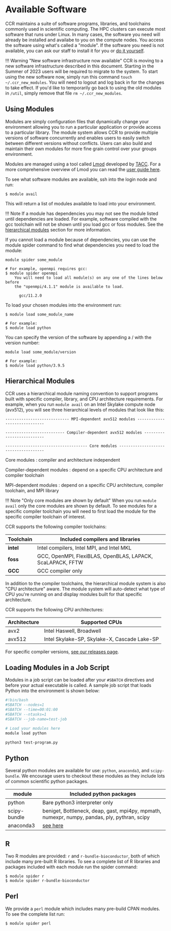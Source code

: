 # Available Software

CCR maintains a suite of software programs, libraries, and toolchains commonly
used in scientific computing. The HPC clusters can execute most software that
runs under Linux. In many cases, the software you need will already be
installed and availabe to you on the compute nodes. You access the software
using what's called a "module".  If the software you need is not available, you
can ask our staff to install it for you or [do it yourself](building.md).

!!! Warning "New software infrastructure now available"
    CCR is moving to a new software infrastructure described in this document.
    Starting in the Summer of 2023 users will be required to migrate to the
    system. To start using the new software now, simply run this command `touch ~/.ccr_new_modules`.
    You will need to logout and log back in for the changes to take effect. If
    you'd like to temporarily go back to using the old modules in `/util`,
    simply remove that file `rm ~/.ccr_new_modules`.

## Using Modules

Modules are simply configuration files that dynamically change your environment
allowing you to run a particular application or provide access to a particular
library. The module system allows CCR to provide multiple versions of
software concurrently and enables users to easily switch between different
versions without conflicts. Users can also build and maintain their own modules
for more fine grain control over your groups environment. 

Modules are managed using a tool called [Lmod](https://lmod.readthedocs.io)
developed by [TACC](https://www.tacc.utexas.edu/). For a more comprehensive
overview of Lmod you can read the [user guide here](https://lmod.readthedocs.io/en/latest/010_user.html). 

To see what software modules are available, ssh into the login node and run:

```
$ module avail
```

This will return a list of modules available to load into your environment.

!!! Note
    If a module has dependencies you may not see the module listed until
    dependencies are loaded. For example, software compiled with the gcc
    toolchain will not be shown until you load gcc or foss modules. See the
    [hierarchical modules](#hierarchical-modules) section for more information.

If you cannot load a module because of dependencies, you can use the module
spider command to find what dependencies you need to load the module:

```
module spider some_module

# For example, openmpi requires gcc:
$ module spider openmpi
    You will need to load all module(s) on any one of the lines below before 
    the "openmpi/4.1.1" module is available to load.

      gcc/11.2.0
```

To load your chosen modules into the environment run:

```
$ module load some_module_name

# For example:
$ module load python
```

You can specify the version of the software by appending a / with the version
number:

```
module load some_module/version 

# For example:
$ module load python/3.9.5
```

## Hierarchical Modules

CCR uses a hierarchical module naming convention to support programs built with
specific compiler, library, and CPU architecture requirements. For example, when you run
`module avail` on an Intel Skylake compute node (avx512), you will see three
hierarchical levels of modules that look like this:

```output
---------------------------- MPI-dependent avx512 modules -----------------------------

-------------------------- Compiler-dependent avx512 modules --------------------------

------------------------------------ Core modules -------------------------------------
```

Core modules
:    compiler and architecture independent

Compiler-dependent modules
:    depend on a specific CPU architecture and compiler toolchain

MPI-dependent modules
:    depend on a specific CPU architecture, compiler toolchain, and MPI library

!!! Note "Only core modules are shown by default"
    When you run `module avail` only the core modules are shown by default. To
    see modules for a specific compiler toolchain you will need to first load
    the module for the specific compiler toolchain of interest.

CCR supports the following compiler toolchains:

| Toolchain   | Included compilers and libraries                             |
| ----------- | ------------------------------------------------------------ |
| **intel**   | Intel compilers, Intel MPI, and Intel MKL                    |
| **foss**    | GCC, OpenMPI, FlexiBLAS, OpenBLAS, LAPACK, ScaLAPACK, FFTW   |
| **GCC**     | GCC compiler only                                            |

In addition to the compiler toolchains, the hierarchical module system is also
"CPU architecture" aware. The module system will auto-detect what type of CPU
you're running on and display modules built for that specific architecture.

CCR supports the following CPU architectures:

| Architecture  | Supported CPUs                                             |
| ------------- | ---------------------------------------------------------- |
| avx2          | Intel Haswell, Broadwell                                   |
| avx512        | Intel Skylake-SP, Skylake-X, Cascade Lake-SP               |

For specific compiler versions, [see our releases page](releases.md).

## Loading Modules in a Job Script

Modules in a job script can be loaded after your `#SBATCH` directives and
before your actual executable is called. A sample job script that loads Python
into the environment is shown below:

```bash
#!bin/bash
#SBATCH --nodes=1
#SBATCH --time=00:01:00
#SBATCH --ntasks=1
#SBATCH --job-name=test-job

# Load your modules here
module load python

python3 test-program.py
```

## Python

Several python modules are available for use: `python`, `anaconda3`, and
`scipy-bundle`. We encourage users to checkout these modules as they include
lots of common scientific python packages.

| module       | Included python packages                                                                     |
| ------------ | -------------------------------------------------------------------------------------------- |
| python       | Bare python3 interpreter only                                                                |
| scipy-bundle | beniget, Bottleneck, deap, gast, mpi4py, mpmath, numexpr, numpy, pandas, ply, pythran, scipy |
| anaconda3    | [see here](https://docs.anaconda.com/anaconda/packages/pkg-docs/)                            |

## R

Two R modules are provided: `r` and `r-bundle-bioconductor`, both of which
include many pre-built R libraries. To see a complete list of R libraries and
packages included with each module run the spider command:

```
$ module spider r
$ module spider r-bundle-bioconductor
```

## Perl

We provide a `perl` module which includes many pre-build CPAN modules. To see
the complete list run: 

```
$ module spider perl
```
